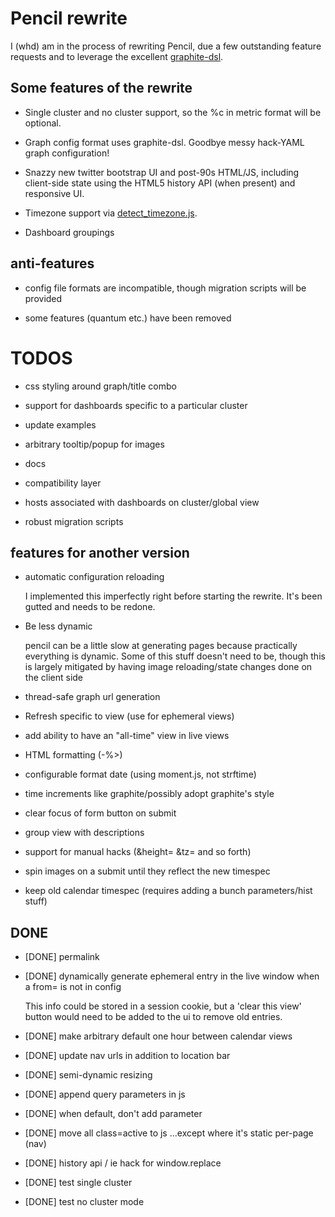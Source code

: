 # Pencil rewrite

I (whd) am in the process of rewriting Pencil, due a few outstanding feature
requests and to leverage the excellent [graphite-dsl](https://github.com/ripienaar/graphite-graph-dsl/).

## Some features of the rewrite

* Single cluster and no cluster support, so the %c in metric format will be optional.

* Graph config format uses graphite-dsl. Goodbye messy hack-YAML graph configuration!

* Snazzy new twitter bootstrap UI and post-90s HTML/JS, including client-side
  state using the HTML5 history API (when present) and responsive UI.

* Timezone support via [detect_timezone.js](http://www.pageloom.com/automatic-timezone-detection-with-javascript).

* Dashboard groupings

## anti-features

* config file formats are incompatible, though migration scripts will be provided

* some features (quantum etc.) have been removed

# TODOS

* css styling around graph/title combo

* support for dashboards specific to a particular cluster

* update examples

* arbitrary tooltip/popup for images

* docs

* compatibility layer

* hosts associated with dashboards on cluster/global view

* robust migration scripts

## features for another version

* automatic configuration reloading

  I implemented this imperfectly right before starting the rewrite. It's been
  gutted and needs to be redone.

* Be less dynamic 

  pencil can be a little slow at generating pages because practically everything
  is dynamic. Some of this stuff doesn't need to be, though this is largely
  mitigated by having image reloading/state changes done on the client side

* thread-safe graph url generation

* Refresh specific to view (use <unit> for ephemeral views)

* add ability to have an "all-time" view in live views

* HTML formatting (-%>)

* configurable format date (using moment.js, not strftime)

* time increments like graphite/possibly adopt graphite's style

* clear focus of form button on submit

* group view with descriptions

* support for manual hacks (&height= &tz= and so forth)

* spin images on a submit until they reflect the new timespec

* keep old calendar timespec (requires adding a bunch parameters/hist stuff)

## DONE

* [DONE] permalink

* [DONE] dynamically generate ephemeral entry in the live window when a from= is not in config

  This info could be stored in a session cookie, but a 'clear this view' button
  would need to be added to the ui to remove old entries.

* [DONE] make arbitrary default one hour between calendar views

* [DONE] update nav urls in addition to location bar

* [DONE] semi-dynamic resizing

* [DONE] append query parameters in js

* [DONE] when default, don't add parameter

* [DONE] move all class=active to js
  ...except where it's static per-page (nav)

* [DONE] history api / ie hack for window.replace

* [DONE] test single cluster 

* [DONE] test no cluster mode
